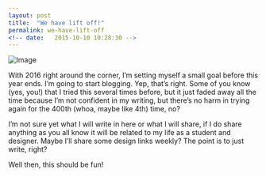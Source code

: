 ```yaml
---
layout: post
title:  "We have lift off!"
permalink: we-have-lift-off
<!-- date:   2015-10-10 10:28:30 -->
---
```


![Image](http://www.nasa.gov/centers/kennedy/images/content/91196main_97pc963.jpg)

With 2016 right around the corner, I’m setting myself a small goal before this year ends. I’m going to start blogging. Yep, that’s right. Some of you know (yes, you!) that I tried this several times before, but it just faded away all the time because I’m not confident in my writing, but there’s no harm in trying again for the 400th (whoa, maybe like 4th) time, no?

I’m not sure yet what I will write in here or what I will share, if I do share anything as you all know it will be related to my life as a student and designer. Maybe I’ll share some design links weekly? The point is to just write, right?

Well then, this should be fun!